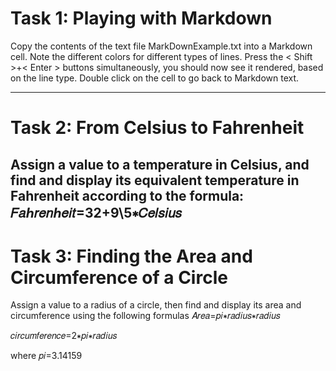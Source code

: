 # Task 1: Playing with Markdown
Copy the contents of the text file MarkDownExample.txt into a Markdown cell. Note the different colors for different types of lines.
Press the < Shift >+< Enter > buttons simultaneously, you should now see it rendered, based on the line type.
Double click on the cell to go back to Markdown text.

-----------------------------------------------------------------------------------------------------------------------------------------
# Task 2: From Celsius to Fahrenheit
Assign a value to a temperature in Celsius, and find and display its equivalent temperature in Fahrenheit according to the formula:
                                                𝐹𝑎ℎ𝑟𝑒𝑛ℎ𝑒𝑖𝑡=32+9\5∗𝐶𝑒𝑙𝑠𝑖𝑢𝑠
-----------------------------------------------------------------------------------------------------------------------------------------
# Task 3: Finding the Area and Circumference of a Circle
Assign a value to a radius of a circle, then find and display its area and circumference using the following formulas
𝐴𝑟𝑒𝑎=𝑝𝑖∗𝑟𝑎𝑑𝑖𝑢𝑠∗𝑟𝑎𝑑𝑖𝑢𝑠
 
𝑐𝑖𝑟𝑐𝑢𝑚𝑓𝑒𝑟𝑒𝑛𝑐𝑒=2∗𝑝𝑖∗𝑟𝑎𝑑𝑖𝑢𝑠
 
where
𝑝𝑖=3.14159